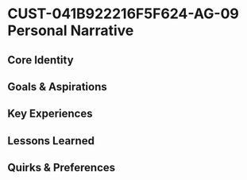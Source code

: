 # CUST-041B922216F5F624-AG-09 Personal Narrative

## Core Identity

## Goals & Aspirations

## Key Experiences

## Lessons Learned

## Quirks & Preferences

